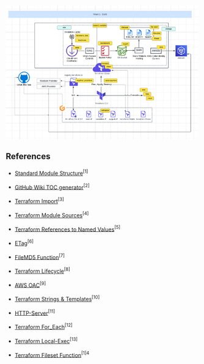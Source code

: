 ![screenshot](../assets/Week_1_diagram.png)

## References

- [Standard Module Structure](https://developer.hashicorp.com/terraform/language/modules/develop/structure)<sup>[1]<sup>

- [GitHub Wiki TOC generator](https://ecotrust-canada.github.io/markdown-toc/)<sup>[2]<sup>

- [Terraform Import](https://developer.hashicorp.com/terraform/cli/import)<sup>[3]<sup>

- [Terraform Module Sources](https://developer.hashicorp.com/terraform/language/modules/sources)<sup>[4]<sup>

- [Terraform References to Named Values](https://developer.hashicorp.com/terraform/language/expressions/references#filesystem-and-workspace-info)<sup>[5]<sup>

- [ETag](https://developer.mozilla.org/en-US/docs/Web/HTTP/Headers/ETag)<sup>[6]<sup>

- [FileMD5 Function](https://developer.hashicorp.com/terraform/language/functions/filemd5)<sup>[7]<sup>

- [Terraform Lifecycle](https://developer.hashicorp.com/terraform/language/meta-arguments/lifecycle)<sup>[8]<sup>

- [AWS OAC](https://aws.amazon.com/blogs/networking-and-content-delivery/amazon-cloudfront-introduces-origin-access-control-oac/)<sup>[9]<sup>

- [Terraform Strings & Templates](https://developer.hashicorp.com/terraform/language/expressions/strings)<sup>[10]<sup>

- [HTTP-Server](https://www.npmjs.com/package/http-server)<sup>[11]<sup>

- [Terraform For_Each](https://developer.hashicorp.com/terraform/language/meta-arguments/for_each)<sup>[12]<sup>

- [Terraform Local-Exec](https://developer.hashicorp.com/terraform/language/resources/provisioners/local-exec)<sup>[13]<sup>

- [Terraform Fileset Function](https://developer.hashicorp.com/terraform/language/functions/fileset)<sup>[1]4<sup>
